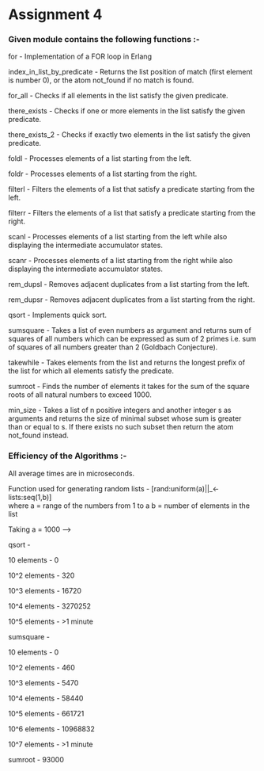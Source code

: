 # Assignment 4

### Given module contains the following functions :-

for - Implementation of a FOR loop in Erlang

index_in_list_by_predicate - Returns the list position of match
(first element is number 0), or the atom not_found​ if no match is found.

for_all - Checks if all elements in the list satisfy
the given predicate.

there_exists - Checks if one or more elements in the
list satisfy the given predicate.

there_exists_2 - Checks if exactly two elements in the list
satisfy the given predicate.

foldl - Processes elements of a list starting from the left.

foldr - Processes elements of a list starting from the right.

filterl - Filters the elements of a list that satisfy a predicate starting from the left.

filterr - Filters the elements of a list that satisfy a predicate starting from the right.

scanl - Processes elements of a list starting from the left while also displaying the
intermediate accumulator states.

scanr - Processes elements of a list starting from the right while also displaying the
intermediate accumulator states.

rem_dupsl - Removes adjacent duplicates from a list starting from the left.

rem_dupsr - Removes adjacent duplicates from a list starting from the right.

qsort - Implements quick sort.

sumsquare - Takes a list of even numbers as argument and returns sum of squares of
all numbers which can be expressed as sum of 2 primes i.e. sum of squares of all numbers
greater than 2 (Goldbach Conjecture).

takewhile - Takes elements from the list and returns the longest prefix of the list for which all elements satisfy the
predicate.

sumroot - Finds the number of elements it takes for the sum of the square roots of all natural numbers to
exceed 1000.

min_size - Takes a list of n positive integers and
another integer s as arguments and returns the size of minimal subset whose sum is greater than
or equal to s. If there exists no such subset then return the atom not_found​ instead.

### Efficiency of the Algorithms :-

All average times are in microseconds.

Function used for generating random lists - 
[rand:uniform(a)||_<-lists:seq(1,b)]  
where a = range of the numbers from 1 to a
b = number of elements in the list
 
Taking a = 1000 -->

qsort - 

10 elements - 0

10^2 elements - 320

10^3 elements - 16720

10^4 elements - 3270252

10^5 elements - >1 minute

sumsquare - 

10 elements - 0

10^2 elements - 460

10^3 elements - 5470

10^4 elements - 58440

10^5 elements -  661721

10^6 elements - 10968832

10^7 elements - >1 minute

sumroot - 93000

